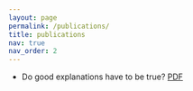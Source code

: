 ```yaml
---
layout: page
permalink: /publications/
title: publications
nav: true
nav_order: 2
---
```


* Do good explanations have to be true? [PDF](/assets/pdf/tok.pdf)
